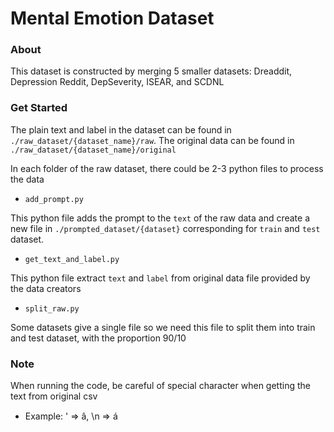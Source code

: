 # Mental Emotion Dataset

### About

This dataset is constructed by merging 5 smaller datasets: Dreaddit, Depression Reddit, DepSeverity, ISEAR, and SCDNL


### Get Started

The plain text and label in the dataset can be found in `./raw_dataset/{dataset_name}/raw`. The original data can be found in `./raw_dataset/{dataset_name}/original`

In each folder of the raw dataset, there could be 2-3 python files to process the data

- `add_prompt.py`

This python file adds the prompt to the `text` of the raw data and create a new file in `./prompted_dataset/{dataset}` corresponding for `train` and `test` dataset.


- `get_text_and_label.py`

This python file extract `text` and `label` from original data file provided by the data creators

- `split_raw.py`

Some datasets give a single file so we need this file to split them into train and test dataset, with the proportion 90/10


### Note

When running the code, be careful of special character when getting the text from original csv

- Example: ' => â, \n => á
